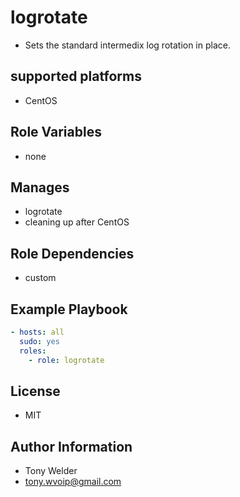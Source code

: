 # logrotate 

- Sets the standard intermedix log rotation in place. 

## supported platforms

- CentOS

## Role Variables

- none 

## Manages

- logrotate
- cleaning up after CentOS 

## Role Dependencies

- custom

## Example Playbook

```yaml
- hosts: all
  sudo: yes
  roles:
    - role: logrotate 
```
## License

- MIT

## Author Information

- Tony Welder
- tony.wvoip@gmail.com
